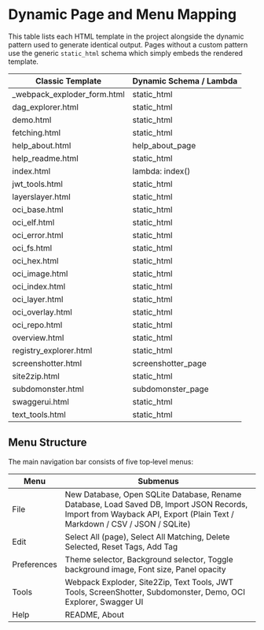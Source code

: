 # Dynamic Page and Menu Mapping

This table lists each HTML template in the project alongside the dynamic pattern used to generate identical output. Pages without a custom pattern use the generic `static_html` schema which simply embeds the rendered template.

| Classic Template | Dynamic Schema / Lambda |
|------------------|------------------------|
| _webpack_exploder_form.html | static_html |
| dag_explorer.html | static_html |
| demo.html | static_html |
| fetching.html | static_html |
| help_about.html | help_about_page |
| help_readme.html | static_html |
| index.html | lambda: index() |
| jwt_tools.html | static_html |
| layerslayer.html | static_html |
| oci_base.html | static_html |
| oci_elf.html | static_html |
| oci_error.html | static_html |
| oci_fs.html | static_html |
| oci_hex.html | static_html |
| oci_image.html | static_html |
| oci_index.html | static_html |
| oci_layer.html | static_html |
| oci_overlay.html | static_html |
| oci_repo.html | static_html |
| overview.html | static_html |
| registry_explorer.html | static_html |
| screenshotter.html | screenshotter_page |
| site2zip.html | static_html |
| subdomonster.html | subdomonster_page |
| swaggerui.html | static_html |
| text_tools.html | static_html |

## Menu Structure

The main navigation bar consists of five top‑level menus:

| Menu | Submenus |
|------|----------|
| File | New Database, Open SQLite Database, Rename Database, Load Saved DB, Import JSON Records, Import from Wayback API, Export (Plain Text / Markdown / CSV / JSON / SQLite) |
| Edit | Select All (page), Select All Matching, Delete Selected, Reset Tags, Add Tag |
| Preferences | Theme selector, Background selector, Toggle background image, Font size, Panel opacity |
| Tools | Webpack Exploder, Site2Zip, Text Tools, JWT Tools, ScreenShotter, Subdomonster, Demo, OCI Explorer, Swagger UI |
| Help | README, About |
